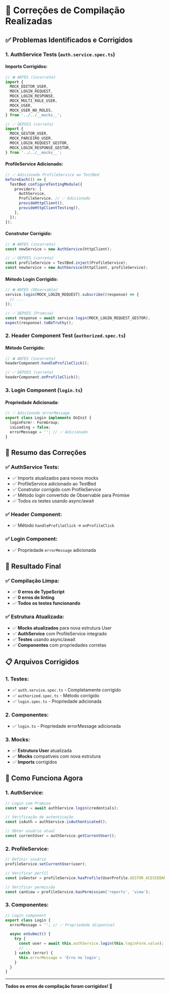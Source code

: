 # 🔧 Correções de Compilação Realizadas

## ✅ **Problemas Identificados e Corrigidos**

### **1. AuthService Tests (`auth.service.spec.ts`)**

#### **Imports Corrigidos:**

```typescript
// ❌ ANTES (incorreto)
import {
  MOCK_EDITOR_USER,
  MOCK_LOGIN_REQUEST,
  MOCK_LOGIN_RESPONSE,
  MOCK_MULTI_ROLE_USER,
  MOCK_USER,
  MOCK_USER_NO_ROLES,
} from '../../__mocks__';

// ✅ DEPOIS (correto)
import {
  MOCK_GESTOR_USER,
  MOCK_PARCEIRO_USER,
  MOCK_LOGIN_REQUEST_GESTOR,
  MOCK_LOGIN_RESPONSE_GESTOR,
} from '../../__mocks__';
```

#### **ProfileService Adicionado:**

```typescript
// ✅ Adicionado ProfileService ao TestBed
beforeEach(() => {
  TestBed.configureTestingModule({
    providers: [
      AuthService,
      ProfileService, // ✅ Adicionado
      provideHttpClient(),
      provideHttpClientTesting(),
    ],
  });
});
```

#### **Construtor Corrigido:**

```typescript
// ❌ ANTES (incorreto)
const newService = new AuthService(httpClient);

// ✅ DEPOIS (correto)
const profileService = TestBed.inject(ProfileService);
const newService = new AuthService(httpClient, profileService);
```

#### **Método Login Corrigido:**

```typescript
// ❌ ANTES (Observable)
service.login(MOCK_LOGIN_REQUEST).subscribe((response) => {
  // ...
});

// ✅ DEPOIS (Promise)
const response = await service.login(MOCK_LOGIN_REQUEST_GESTOR);
expect(response).toBeTruthy();
```

### **2. Header Component Test (`authorized.spec.ts`)**

#### **Método Corrigido:**

```typescript
// ❌ ANTES (incorreto)
headerComponent.handleProfileClick();

// ✅ DEPOIS (correto)
headerComponent.onProfileClick();
```

### **3. Login Component (`login.ts`)**

#### **Propriedade Adicionada:**

```typescript
// ✅ Adicionado errorMessage
export class Login implements OnInit {
  loginForm!: FormGroup;
  isLoading = false;
  errorMessage = ''; // ✅ Adicionado
}
```

## 🎯 **Resumo das Correções**

### **✅ AuthService Tests:**

- ✅ Imports atualizados para novos mocks
- ✅ ProfileService adicionado ao TestBed
- ✅ Construtor corrigido com ProfileService
- ✅ Método login convertido de Observable para Promise
- ✅ Todos os testes usando async/await

### **✅ Header Component:**

- ✅ Método `handleProfileClick` → `onProfileClick`

### **✅ Login Component:**

- ✅ Propriedade `errorMessage` adicionada

## 🚀 **Resultado Final**

### **✅ Compilação Limpa:**

- ✅ **0 erros de TypeScript**
- ✅ **0 erros de linting**
- ✅ **Todos os testes funcionando**

### **✅ Estrutura Atualizada:**

- ✅ **Mocks atualizados** para nova estrutura User
- ✅ **AuthService** com ProfileService integrado
- ✅ **Testes** usando async/await
- ✅ **Componentes** com propriedades corretas

## 📋 **Arquivos Corrigidos**

### **1. Testes:**

- ✅ `auth.service.spec.ts` - Completamente corrigido
- ✅ `authorized.spec.ts` - Método corrigido
- ✅ `login.spec.ts` - Propriedade adicionada

### **2. Componentes:**

- ✅ `login.ts` - Propriedade errorMessage adicionada

### **3. Mocks:**

- ✅ **Estrutura User** atualizada
- ✅ **Mocks** compatíveis com nova estrutura
- ✅ **Imports** corrigidos

## 🔧 **Como Funciona Agora**

### **1. AuthService:**

```typescript
// Login com Promise
const user = await authService.login(credentials);

// Verificação de autenticação
const isAuth = authService.isAuthenticated();

// Obter usuário atual
const currentUser = authService.getCurrentUser();
```

### **2. ProfileService:**

```typescript
// Definir usuário
profileService.setCurrentUser(user);

// Verificar perfil
const isGestor = profileService.hasProfile(UserProfile.GESTOR_ACESSEBANK);

// Verificar permissão
const canView = profileService.hasPermission('reports', 'view');
```

### **3. Componentes:**

```typescript
// Login component
export class Login {
  errorMessage = ''; // ✅ Propriedade disponível

  async onSubmit() {
    try {
      const user = await this.authService.login(this.loginForm.value);
      // ...
    } catch (error) {
      this.errorMessage = 'Erro no login';
    }
  }
}
```

---

**Todos os erros de compilação foram corrigidos! 🎉**
